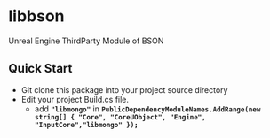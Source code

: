 # libbson
Unreal Engine ThirdParty Module of BSON
## Quick Start
* Git clone this package into your project source directory
* Edit your project Build.cs file.
  * add **`"libmongo"`** in **`PublicDependencyModuleNames.AddRange(new string[] { "Core", "CoreUObject", "Engine", "InputCore","libmongo" });`**

